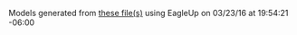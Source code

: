 Models generated from [these file(s)](https://raw.github.com/sparkfun/FT231X_Breakout/7b2e0abf0f44da5d730526eb4f6bf0c930819607/hardware/ft231x-breakout.brd) using EagleUp on 03/23/16 at 19:54:21 -06:00
